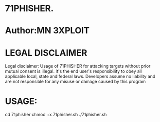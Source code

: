 # 71PHISHER.
# Author:MN 3XPLOIT
# LEGAL DISCLAIMER
Legal disclaimer:
Usage of 71PHISHER for attacking targets without prior mutual consent is illegal. It's the end user's responsibility to obey all applicable local, state and federal laws. Developers assume no liability and are not responsible for any misuse or damage caused by this program
# USAGE:

cd 71phisher
chmod +x 71phisher.sh
./71phisher.sh
